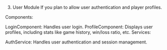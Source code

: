 3. User Module
If you plan to allow user authentication and player profiles.

Components:

LoginComponent: Handles user login.
ProfileComponent: Displays user profiles, including stats like game history, win/loss ratio, etc.
Services:

AuthService: Handles user authentication and session management.
